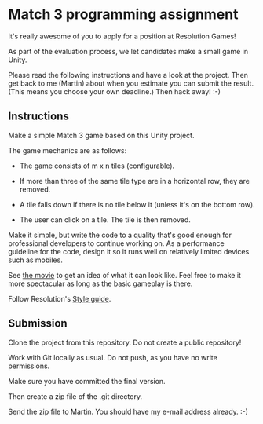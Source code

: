 # Match 3 programming assignment

It's really awesome of you to apply for a position at Resolution Games!

As part of the evaluation process, we let candidates make a small game in Unity.

Please read the following instructions and have a look at the project.
Then get back to me (Martin) about when you estimate you can submit the result.
(This means you choose your own deadline.)
Then hack away! :-)

## Instructions

Make a simple Match 3 game based on this Unity project.

The game mechanics are as follows:

  * The game consists of m x n tiles (configurable).

  * If more than three of the same tile type are in a horizontal row, they are removed.

  * A tile falls down if there is no tile below it (unless it's on the bottom row).

  * The user can click on a tile. The tile is then removed.

Make it simple, but write the code to a quality that's good enough for professional developers to continue working on.
As a performance guideline for the code, design it so it runs well on relatively limited devices such as mobiles.

See [the movie](https://drive.google.com/file/d/0Bwkg9csM9h-BWVhsOWxWM0JMUFU/view?usp=sharing)
to get an idea of what it can look like.
Feel free to make it more spectacular as long as the basic gameplay is there.

Follow Resolution's [Style guide](https://docs.google.com/document/d/125PpjQRCybOSFyk-ecJC3PgkHHkn5wflN3XIuIVpAV4/edit).

## Submission

Clone the project from this repository.
Do not create a public repository!

Work with Git locally as usual. Do not push, as you have no write permissions.

Make sure you have committed the final version.

Then create a zip file of the .git directory.

Send the zip file to Martin. You should have my e-mail address already. :-)
